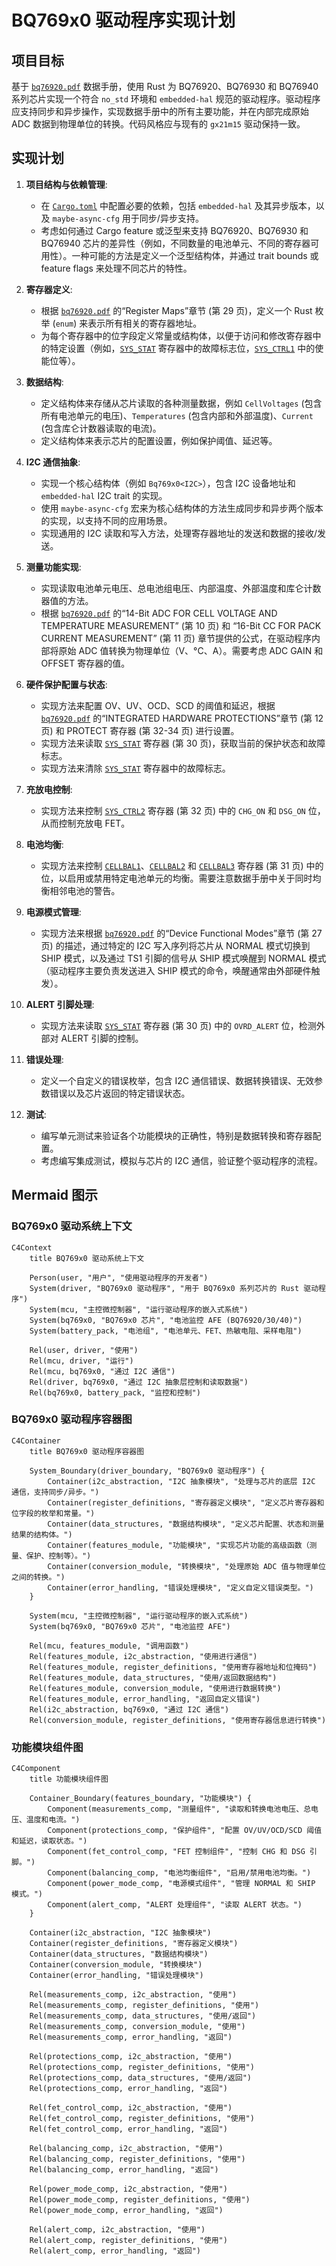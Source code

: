 # BQ769x0 驱动程序实现计划

## 项目目标

基于 [`bq76920.pdf`](bq76920.pdf) 数据手册，使用 Rust 为 BQ76920、BQ76930 和 BQ76940 系列芯片实现一个符合 `no_std` 环境和 `embedded-hal` 规范的驱动程序。驱动程序应支持同步和异步操作，实现数据手册中的所有主要功能，并在内部完成原始 ADC 数据到物理单位的转换。代码风格应与现有的 `gx21m15` 驱动保持一致。

## 实现计划

1.  **项目结构与依赖管理**:
    *   在 [`Cargo.toml`](Cargo.toml) 中配置必要的依赖，包括 `embedded-hal` 及其异步版本，以及 `maybe-async-cfg` 用于同步/异步支持。
    *   考虑如何通过 Cargo feature 或泛型来支持 BQ76920、BQ76930 和 BQ76940 芯片的差异性（例如，不同数量的电池单元、不同的寄存器可用性）。一种可能的方法是定义一个泛型结构体，并通过 trait bounds 或 feature flags 来处理不同芯片的特性。

2.  **寄存器定义**:
    *   根据 [`bq76920.pdf`](bq76920.pdf) 的“Register Maps”章节 (第 29 页)，定义一个 Rust 枚举 (`enum`) 来表示所有相关的寄存器地址。
    *   为每个寄存器中的位字段定义常量或结构体，以便于访问和修改寄存器中的特定设置（例如，[`SYS_STAT`](bq76920.pdf:2595) 寄存器中的故障标志位，[`SYS_CTRL1`](bq76920.pdf:2607) 中的使能位等）。

3.  **数据结构**:
    *   定义结构体来存储从芯片读取的各种测量数据，例如 `CellVoltages` (包含所有电池单元的电压)、`Temperatures` (包含内部和外部温度)、`Current` (包含库仑计数器读取的电流)。
    *   定义结构体来表示芯片的配置设置，例如保护阈值、延迟等。

4.  **I2C 通信抽象**:
    *   实现一个核心结构体（例如 `Bq769x0<I2C>`），包含 I2C 设备地址和 `embedded-hal` I2C trait 的实现。
    *   使用 `maybe-async-cfg` 宏来为核心结构体的方法生成同步和异步两个版本的实现，以支持不同的应用场景。
    *   实现通用的 I2C 读取和写入方法，处理寄存器地址的发送和数据的接收/发送。

5.  **测量功能实现**:
    *   实现读取电池单元电压、总电池组电压、内部温度、外部温度和库仑计数器值的方法。
    *   根据 [`bq76920.pdf`](bq76920.pdf) 的“14-Bit ADC FOR CELL VOLTAGE AND TEMPERATURE MEASUREMENT” (第 10 页) 和 “16-Bit CC FOR PACK CURRENT MEASUREMENT” (第 11 页) 章节提供的公式，在驱动程序内部将原始 ADC 值转换为物理单位（V、°C、A）。需要考虑 ADC GAIN 和 OFFSET 寄存器的值。

6.  **硬件保护配置与状态**:
    *   实现方法来配置 OV、UV、OCD、SCD 的阈值和延迟，根据 [`bq76920.pdf`](bq76920.pdf) 的“INTEGRATED HARDWARE PROTECTIONS”章节 (第 12 页) 和 PROTECT 寄存器 (第 32-34 页) 进行设置。
    *   实现方法来读取 [`SYS_STAT`](bq76920.pdf:2595) 寄存器 (第 30 页)，获取当前的保护状态和故障标志。
    *   实现方法来清除 [`SYS_STAT`](bq76920.pdf:2595) 寄存器中的故障标志。

7.  **充放电控制**:
    *   实现方法来控制 [`SYS_CTRL2`](bq76920.pdf:2825) 寄存器 (第 32 页) 中的 `CHG_ON` 和 `DSG_ON` 位，从而控制充放电 FET。

8.  **电池均衡**:
    *   实现方法来控制 [`CELLBAL1`](bq76920.pdf:2768)、[`CELLBAL2`](bq76920.pdf:2777) 和 [`CELLBAL3`](bq76920.pdf:2785) 寄存器 (第 31 页) 中的位，以启用或禁用特定电池单元的均衡。需要注意数据手册中关于同时均衡相邻电池的警告。

9.  **电源模式管理**:
    *   实现方法来根据 [`bq76920.pdf`](bq76920.pdf) 的“Device Functional Modes”章节 (第 27 页) 的描述，通过特定的 I2C 写入序列将芯片从 NORMAL 模式切换到 SHIP 模式，以及通过 TS1 引脚的信号从 SHIP 模式唤醒到 NORMAL 模式（驱动程序主要负责发送进入 SHIP 模式的命令，唤醒通常由外部硬件触发）。

10. **ALERT 引脚处理**:
    *   实现方法来读取 [`SYS_STAT`](bq76920.pdf:2595) 寄存器 (第 30 页) 中的 `OVRD_ALERT` 位，检测外部对 ALERT 引脚的控制。

11. **错误处理**:
    *   定义一个自定义的错误枚举，包含 I2C 通信错误、数据转换错误、无效参数错误以及芯片返回的特定错误状态。

12. **测试**:
    *   编写单元测试来验证各个功能模块的正确性，特别是数据转换和寄存器配置。
    *   考虑编写集成测试，模拟与芯片的 I2C 通信，验证整个驱动程序的流程。

## Mermaid 图示

### BQ769x0 驱动系统上下文

```mermaid
C4Context
    title BQ769x0 驱动系统上下文

    Person(user, "用户", "使用驱动程序的开发者")
    System(driver, "BQ769x0 驱动程序", "用于 BQ769x0 系列芯片的 Rust 驱动程序")
    System(mcu, "主控微控制器", "运行驱动程序的嵌入式系统")
    System(bq769x0, "BQ769x0 芯片", "电池监控 AFE (BQ76920/30/40)")
    System(battery_pack, "电池组", "电池单元、FET、热敏电阻、采样电阻")

    Rel(user, driver, "使用")
    Rel(mcu, driver, "运行")
    Rel(mcu, bq769x0, "通过 I2C 通信")
    Rel(driver, bq769x0, "通过 I2C 抽象层控制和读取数据")
    Rel(bq769x0, battery_pack, "监控和控制")
```

### BQ769x0 驱动程序容器图

```mermaid
C4Container
    title BQ769x0 驱动程序容器图

    System_Boundary(driver_boundary, "BQ769x0 驱动程序") {
        Container(i2c_abstraction, "I2C 抽象模块", "处理与芯片的底层 I2C 通信，支持同步/异步。")
        Container(register_definitions, "寄存器定义模块", "定义芯片寄存器和位字段的枚举和常量。")
        Container(data_structures, "数据结构模块", "定义芯片配置、状态和测量结果的结构体。")
        Container(features_module, "功能模块", "实现芯片功能的高级函数（测量、保护、控制等）。")
        Container(conversion_module, "转换模块", "处理原始 ADC 值与物理单位之间的转换。")
        Container(error_handling, "错误处理模块", "定义自定义错误类型。")
    }

    System(mcu, "主控微控制器", "运行驱动程序的嵌入式系统")
    System(bq769x0, "BQ769x0 芯片", "电池监控 AFE")

    Rel(mcu, features_module, "调用函数")
    Rel(features_module, i2c_abstraction, "使用进行通信")
    Rel(features_module, register_definitions, "使用寄存器地址和位掩码")
    Rel(features_module, data_structures, "使用/返回数据结构")
    Rel(features_module, conversion_module, "使用进行数据转换")
    Rel(features_module, error_handling, "返回自定义错误")
    Rel(i2c_abstraction, bq769x0, "通过 I2C 通信")
    Rel(conversion_module, register_definitions, "使用寄存器信息进行转换")
```

### 功能模块组件图

```mermaid
C4Component
    title 功能模块组件图

    Container_Boundary(features_boundary, "功能模块") {
        Component(measurements_comp, "测量组件", "读取和转换电池电压、总电压、温度和电流。")
        Component(protections_comp, "保护组件", "配置 OV/UV/OCD/SCD 阈值和延迟，读取状态。")
        Component(fet_control_comp, "FET 控制组件", "控制 CHG 和 DSG 引脚。")
        Component(balancing_comp, "电池均衡组件", "启用/禁用电池均衡。")
        Component(power_mode_comp, "电源模式组件", "管理 NORMAL 和 SHIP 模式。")
        Component(alert_comp, "ALERT 处理组件", "读取 ALERT 状态。")
    }

    Container(i2c_abstraction, "I2C 抽象模块")
    Container(register_definitions, "寄存器定义模块")
    Container(data_structures, "数据结构模块")
    Container(conversion_module, "转换模块")
    Container(error_handling, "错误处理模块")

    Rel(measurements_comp, i2c_abstraction, "使用")
    Rel(measurements_comp, register_definitions, "使用")
    Rel(measurements_comp, data_structures, "使用/返回")
    Rel(measurements_comp, conversion_module, "使用")
    Rel(measurements_comp, error_handling, "返回")

    Rel(protections_comp, i2c_abstraction, "使用")
    Rel(protections_comp, register_definitions, "使用")
    Rel(protections_comp, data_structures, "使用/返回")
    Rel(protections_comp, error_handling, "返回")

    Rel(fet_control_comp, i2c_abstraction, "使用")
    Rel(fet_control_comp, register_definitions, "使用")
    Rel(fet_control_comp, error_handling, "返回")

    Rel(balancing_comp, i2c_abstraction, "使用")
    Rel(balancing_comp, register_definitions, "使用")
    Rel(balancing_comp, error_handling, "返回")

    Rel(power_mode_comp, i2c_abstraction, "使用")
    Rel(power_mode_comp, register_definitions, "使用")
    Rel(power_mode_comp, error_handling, "返回")

    Rel(alert_comp, i2c_abstraction, "使用")
    Rel(alert_comp, register_definitions, "使用")
    Rel(alert_comp, error_handling, "返回")